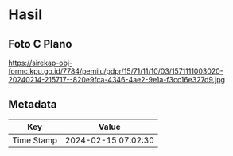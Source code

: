 # Hasil

## Foto C Plano

https://sirekap-obj-formc.kpu.go.id/7784/pemilu/pdpr/15/71/11/10/03/1571111003020-20240214-215717--820e9fca-4346-4ae2-9e1a-f3cc16e327d9.jpg


## Metadata

| Key        | Value               |
| ---------- | ------------------- |
| Time Stamp | 2024-02-15 07:02:30 |



